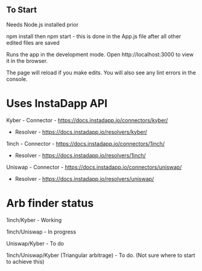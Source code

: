 ## To Start ##

Needs Node.js installed prior

npm install then npm start - this is done in the App.js file after all other edited files are saved

Runs the app in the development mode.
Open http://localhost:3000 to view it in the browser.

The page will reload if you make edits.
You will also see any lint errors in the console.

# Uses InstaDapp API #

Kyber - Connector - https://docs.instadapp.io/connectors/kyber/

   - Resolver - https://docs.instadapp.io/resolvers/kyber/
      
1inch - Connector - https://docs.instadapp.io/connectors/1inch/

   - Resolver - https://docs.instadapp.io/resolvers/1inch/
      
Uniswap - Connector - https://docs.instadapp.io/connectors/uniswap/

        
   - Resolver - https://docs.instadapp.io/resolvers/uniswap/
        
# Arb finder status #

1inch/Kyber - Working

1inch/Uniswap - In progress

Uniswap/Kyber - To do

1inch/Uniswap/Kyber (Triangular arbitrage) - To do. (Not sure where to start to achieve this)
